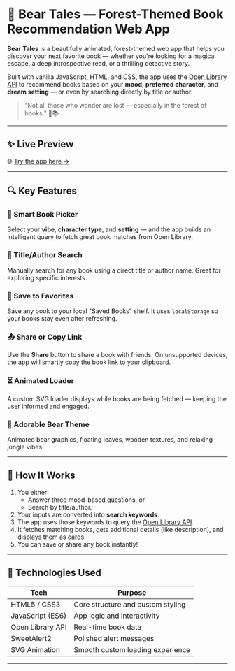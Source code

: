 # 🐻 Bear Tales — Forest-Themed Book Recommendation Web App

**Bear Tales** is a beautifully animated, forest-themed web app that helps you discover your next favorite book — whether you're looking for a magical escape, a deep introspective read, or a thrilling detective story.

Built with vanilla JavaScript, HTML, and CSS, the app uses the [Open Library API](https://openlibrary.org/developers/api) to recommend books based on your **mood**, **preferred character**, and **dream setting** — or even by searching directly by title or author.

> “Not all those who wander are lost — especially in the forest of books.” 🌲📚

---

## ✨ Live Preview

🌐 [Try the app here →](https://eshaalb.github.io/Bear-Tales)

---

 
## 🔍 Key Features

### 🎯 Smart Book Picker
Select your **vibe**, **character type**, and **setting** — and the app builds an intelligent query to fetch great book matches from Open Library.

### 🔎 Title/Author Search
Manually search for any book using a direct title or author name. Great for exploring specific interests.

### 💾 Save to Favorites
Save any book to your local "Saved Books" shelf. It uses `localStorage` so your books stay even after refreshing.

### 📤 Share or Copy Link
Use the **Share** button to share a book with friends. On unsupported devices, the app will smartly copy the book link to your clipboard.

### ⏳ Animated Loader
A custom SVG loader displays while books are being fetched — keeping the user informed and engaged.

### 🧸 Adorable Bear Theme
Animated bear graphics, floating leaves, wooden textures, and relaxing jungle vibes.

---

## 🧠 How It Works

1. You either:
   - Answer three mood-based questions, or
   - Search by title/author.
2. Your inputs are converted into **search keywords**.
3. The app uses those keywords to query the [Open Library API](https://openlibrary.org/dev/docs/api/search).
4. It fetches matching books, gets additional details (like description), and displays them as cards.
5. You can save or share any book instantly!

---

## 🚀 Technologies Used

| Tech             | Purpose                                |
|------------------|----------------------------------------|
| HTML5 / CSS3     | Core structure and custom styling      |
| JavaScript (ES6) | App logic and interactivity            |
| Open Library API | Real-time book data                    |
| SweetAlert2      | Polished alert messages                |
| SVG Animation    | Smooth custom loading experience       |

---
 
